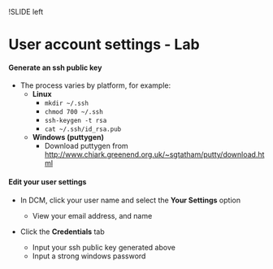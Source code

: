 !SLIDE left
# User account settings - Lab
<p></p>

#### **Generate an ssh public key**

* The process varies by platform, for example:
	* **Linux**
		* <code>mkdir ~/.ssh</code>
		* <code>chmod 700 ~/.ssh</code>
		* <code>ssh-keygen -t rsa</code>
		* <code>cat ~/.ssh/id_rsa.pub</code>
	* **Windows (puttygen)**
		* Download puttygen from http://www.chiark.greenend.org.uk/~sgtatham/putty/download.html


<p></p>

#### **Edit your user settings**

<p></p>

* In DCM, click your user name and select the **Your Settings** option

	* View your email address, and name

* Click the **Credentials** tab

	* Input your ssh public key generated above
	* Input a strong windows password